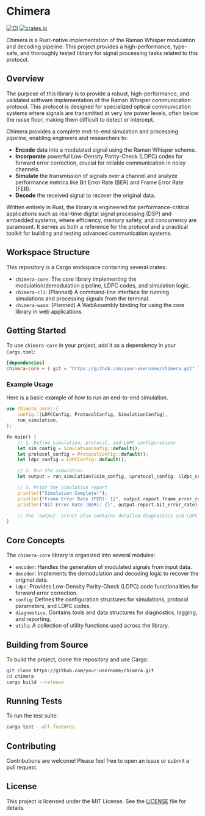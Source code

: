 # Chimera

[![CI](https://github.com/arressjay/chimera/actions/workflows/ci.yml/badge.svg)](https://github.com/arressjay/chimera/actions/workflows/ci.yml)
[![crates.io](https://img.shields.io/crates/v/chimera-core.svg)](https://crates.io/crates/chimera-core)

Chimera is a Rust-native implementation of the Raman Whisper modulation and decoding pipeline. This project provides a high-performance, type-safe, and thoroughly tested library for signal processing tasks related to this protocol.

## Overview
The purpose of this library is to provide a robust, high-performance, and validated software implementation of the Raman Whisper communication protocol. This protocol is designed for specialized optical communication systems where signals are transmitted at very low power levels, often below the noise floor, making them difficult to detect or intercept.

Chimera provides a complete end-to-end simulation and processing pipeline, enabling engineers and researchers to:
-   **Encode** data into a modulated signal using the Raman Whisper scheme.
-   **Incorporate** powerful Low-Density Parity-Check (LDPC) codes for forward error correction, crucial for reliable communication in noisy channels.
-   **Simulate** the transmission of signals over a channel and analyze performance metrics like Bit Error Rate (BER) and Frame Error Rate (FER).
-   **Decode** the received signal to recover the original data.

Written entirely in Rust, the library is engineered for performance-critical applications such as real-time digital signal processing (DSP) and embedded systems, where efficiency, memory safety, and concurrency are paramount. It serves as both a reference for the protocol and a practical toolkit for building and testing advanced communication systems.

## Workspace Structure

This repository is a Cargo workspace containing several crates:

-   `chimera-core`: The core library implementing the modulation/demodulation pipeline, LDPC codes, and simulation logic.
-   `chimera-cli`: (Planned) A command-line interface for running simulations and processing signals from the terminal.
-   `chimera-wasm`: (Planned) A WebAssembly binding for using the core library in web applications.

## Getting Started

To use `chimera-core` in your project, add it as a dependency in your `Cargo.toml`:

```toml
[dependencies]
chimera-core = { git = "https://github.com/your-username/chimera.git" }
```

### Example Usage

Here is a basic example of how to run an end-to-end simulation.

```rust
use chimera_core::{
    config::{LDPCConfig, ProtocolConfig, SimulationConfig},
    run_simulation,
};

fn main() {
    // 1. Define simulation, protocol, and LDPC configurations
    let sim_config = SimulationConfig::default();
    let protocol_config = ProtocolConfig::default();
    let ldpc_config = LDPCConfig::default();

    // 2. Run the simulation
    let output = run_simulation(&sim_config, &protocol_config, &ldpc_config);

    // 3. Print the simulation report
    println!("Simulation Complete!");
    println!("Frame Error Rate (FER): {}", output.report.frame_error_rate);
    println!("Bit Error Rate (BER): {}", output.report.bit_error_rate);

    // The `output` struct also contains detailed diagnostics and LDPC matrices.
}
```

## Core Concepts

The `chimera-core` library is organized into several modules:

-   `encoder`: Handles the generation of modulated signals from input data.
-   `decoder`: Implements the demodulation and decoding logic to recover the original data.
-   `ldpc`: Provides Low-Density Parity-Check (LDPC) code functionalities for forward error correction.
-   `config`: Defines the configuration structures for simulations, protocol parameters, and LDPC codes.
-   `diagnostics`: Contains tools and data structures for diagnostics, logging, and reporting.
-   `utils`: A collection of utility functions used across the library.

## Building from Source

To build the project, clone the repository and use Cargo:

```sh
git clone https://github.com/your-username/chimera.git
cd chimera
cargo build --release
```

## Running Tests

To run the test suite:

```sh
cargo test --all-features
```

## Contributing

Contributions are welcome! Please feel free to open an issue or submit a pull request.

## License

This project is licensed under the MIT License. See the [LICENSE](LICENSE) file for details.